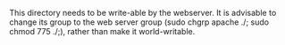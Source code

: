 This directory needs to be write-able by the webserver. It is advisable to change its group to the web server group (sudo chgrp apache ./; sudo chmod 775 ./;), rather than make it world-writable.